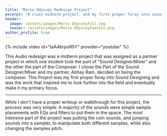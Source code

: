 ```yaml
---
title: "Mario Odyssey Redesign Project"
excerpt: "A class midterm project, and my first proper foray into sound design"
header: 
  image: /assets/images/Mario OdysseyFull.jpg
  teaser: /assets/images/Mario OdysseyFeature.png
author_profile: true
---
```


{% include video id="taA4brpoR5Y" provider="youtube" %}

This Audio redesign was a midterm project that was assigned as a partner project in which one student took the part of "Sound Designer/Mixer" and the other the part of the Composer. I chose the Part of the Sound Designer/Mixer and my partner, Abhay Ram, decided on being the composer. This Project was my first proper foray into Sound Designing and was the work that inspired me to look further into the field and eventually make it my primary focus.

---

While I don't have a proper writeup or walkthrough for this project, the process was very simple: A majority of the sounds were simple sample placements with EQs and filters to put them in the space. The most intensive part of the project was putting the coin sounds, and jumping sounds into a sampler, to manipulate both different samples, while also changing the samples pitch.
